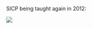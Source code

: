 SICP being taught again in 2012:

[![](http://web.mit.edu/alexmv/6.S184/)](http://web.mit.edu/alexmv/6.S184/)